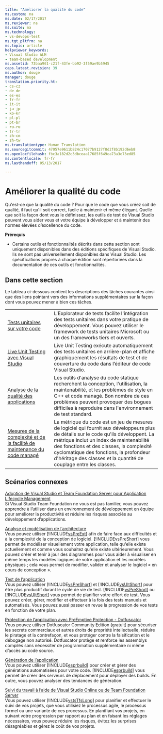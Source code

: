 ```yaml
---
title: "Améliorer la qualité du code"
ms.custom: na
ms.date: 02/17/2017
ms.reviewer: na
ms.suite: na
ms.technology:
- vs-devops-test
ms.tgt_pltfrm: na
ms.topic: article
helpviewer_keywords:
- Visual Studio ALM
- team-based development
ms.assetid: 73baa961-c21f-43fe-bb92-3f59ae9b5945
caps.latest.revision: 39
ms.author: douge
manager: douge
translation.priority.ht:
- cs-cz
- de-de
- es-es
- fr-fr
- it-it
- ja-jp
- ko-kr
- pl-pl
- pt-br
- ru-ru
- tr-tr
- zh-cn
- zh-tw
ms.translationtype: Human Translation
ms.sourcegitcommit: 47057e9611b824c17077b9127f8d2f8b192d6eb8
ms.openlocfilehash: fbc3a182d2c3dbceaa17685f649ea73a3e73ed85
ms.contentlocale: fr-fr
ms.lasthandoff: 05/13/2017

---
```

# <a name="improve-code-quality"></a>Améliorer la qualité du code
Qu'est-ce que la qualité du code ? Pour que le code que vous créez soit de qualité, il faut qu'il soit correct, facile à maintenir et même élégant. Quelle que soit la façon dont vous le définissez, les outils de test de Visual Studio peuvent vous aider vous et votre équipe à développer et à maintenir des normes élevées d’excellence du code.  
  
 **Prérequis**  
  
-   Certains outils et fonctionnalités décrits dans cette section sont uniquement disponibles dans des éditions spécifiques de Visual Studio. Ils ne sont pas universellement disponibles dans Visual Studio. Les spécifications propres à chaque édition sont répertoriées dans la documentation de ces outils et fonctionnalités.  
  
## <a name="in-this-section"></a>Dans cette section  
 Le tableau ci-dessous contient les descriptions des tâches courantes ainsi que des liens pointant vers des informations supplémentaires sur la façon dont vous pouvez mener à bien ces tâches.  
  
|||  
|-|-|  
|[Tests unitaires sur votre code](../test/unit-test-your-code.md)|L'Explorateur de tests facilite l'intégration des tests unitaires dans votre pratique de développement. Vous pouvez utiliser le framework de tests unitaires Microsoft ou un des frameworks tiers et ouverts.|  
|[Live Unit Testing avec Visual Studio](../test/live-unit-testing.md)|Live Unit Testing exécute automatiquement des tests unitaires en arrière-plan et affiche graphiquement les résultats de test et de couverture du code dans l’éditeur de code Visual Studio.|  
|[Analyse de la qualité des applications](../code-quality/analyzing-application-quality-by-using-code-analysis-tools.md)|Les outils d'analyse du code statique recherchent la conception, l'utilisation, la maintenabilité, et les problèmes de style en C++ et code managé. Bon nombre de ces problèmes peuvent provoquer des bogues difficiles à reproduire dans l'environnement de test standard.|  
|[Mesures de la complexité et de la facilité de maintenance du code managé](../code-quality/measuring-complexity-and-maintainability-of-managed-code.md)|La métrique du code est un jeu de mesures de logiciel qui fournit aux développeurs plus de détails sur le code qu'ils développent. La métrique inclut un index de maintenabilité des fonctions et des classes, la complexité cyclomatique des fonctions, la profondeur d'héritage des classes et la quantité de couplage entre les classes.|  
  
## <a name="related-scenarios"></a>Scénarios connexes  
 [Adoption de Visual Studio et Team Foundation Server pour Application Lifecycle Management](assetId:///7ae9182f-4762-4bd3-b238-39ce987932e5)  
 Si Visual Studio Team Foundation ne vous est pas familier, vous pouvez apprendre à l’utiliser dans un environnement de développement en équipe pour améliorer la productivité et réduire les risques associés au développement d’applications.  
  
 [Analyse et modélisation de l’architecture](../modeling/analyze-and-model-your-architecture.md)  
 Vous pouvez utiliser [!INCLUDE[vsPreExt](../test/includes/vspreext_md.md)] afin de faire face aux difficultés et à la complexité de la conception de logiciel. [!INCLUDE[vsPreShort](../test/includes/vspreshort_md.md)] vous permet de modéliser visuellement votre application, telle qu'elle existe actuellement et comme vous souhaitez qu'elle existe ultérieurement. Vous pouvez créer et tenir à jour des diagrammes pour vous aider à visualiser en même temps les modèles logiques de votre application et les modèles physiques ; cela vous permet de modifier, valider et analyser le logiciel « en cours de conception ».  
  
 [Test de l’application](https://www.visualstudio.com/docs/test/overview)  
 Vous pouvez utiliser [!INCLUDE[vsPreShort](../test/includes/vspreshort_md.md)] et [!INCLUDE[vsUltShort](../test/includes/vsultshort_md.md)] pour être plus productif durant le cycle de vie de test. [!INCLUDE[vsPreShort](../test/includes/vspreshort_md.md)] ou [!INCLUDE[vsUltShort](../test/includes/vsultshort_md.md)] vous permet de planifier votre effort de test. Vous pouvez créer, gérer, modifier et effectuer à la fois des tests manuels et automatisés. Vous pouvez aussi passer en revue la progression de vos tests en fonction de votre plan.  
  
 [Protection de l’application avec PreEmptive Protection - Dotfuscator](../ide/dotfuscator/index.md)  
 Vous pouvez utiliser Dotfuscator Community Edition (gratuit) pour sécuriser les secrets commerciaux et autres droits de propriété intellectuelle, réduire le piratage et la contrefaçon, et vous protéger contre la falsification et le débogage non autorisé.  Dotfuscator protège et renforce les assemblys compilés sans nécessiter de programmation supplémentaire ni même d’accès au code source.
  
 [Génération de l’application](https://www.visualstudio.com/docs/build/overview)  
 Vous pouvez utiliser [!INCLUDE[esprbuild](../test/includes/esprbuild_md.md)] pour créer et gérer des générations automatisées pour votre code. [!INCLUDE[esprbuild](../test/includes/esprbuild_md.md)] vous permet de créer des serveurs de déplacement pour déployer des builds. En outre, vous pouvez analyser des tendances de génération.  
  
 [Suivi du travail à l’aide de Visual Studio Online ou de Team Foundation Server](https://www.visualstudio.com/docs/work/overview)  
 Vous pouvez utiliser [!INCLUDE[vstsTfsLong](../test/includes/vststfslong_md.md)] pour planifier et effectuer le suivi de vos projets, que vous utilisiez le processus agile, le processus formel ou une variante de ces processus. En planifiant vos projets, en suivant votre progression par rapport au plan et en faisant les réglages nécessaires, vous pouvez réduire les risques, évitez les surprises désagréables et gérez le coût de vos projets.

